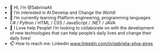 - 👋 Hi, I’m @SabrinaAll
- 👀 I’m interested in AI Develop and Change the World! 
- 🌱 I’m currently learning Platform engineering, programming languages ​​C# / Python / HTML / CSS / JavaScript / .NET / JAVA
- 💞️ I Love help People! I’m looking to collaborate on with the development of new technologies that can help people’s daily lives and change their daily lives!
- 📫 How to reach me: Linkedin www.linkedin.com/in/gabriela-silva-alves

<!---
SabrinaAll/SabrinaAll is a ✨ special ✨ repository because its `README.md` (this file) appears on your GitHub profile.
You can click the Preview link to take a look at your changes.
--->
